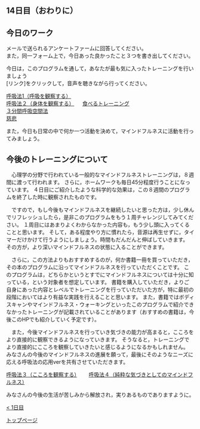 ## 14日目（おわりに）

## 今日のワーク


メールで送られるアンケートファームに回答してください。  
また，同一フォーム上で，今日あった良かったこと３つを書き出してください。  

今日は，このプログラムを通して，あなたが最も気に入ったトレーニングを行いましょう  
[リンク]をクリックして，音声を聴きながら行ってください。  

[呼吸法1（呼吸を観察する）](https://drive.google.com/file/d/1wQJl_EH-YImBwdVQ3qjQ3Oqo5lCpJKTA/view?usp=sharing)  
[呼吸法２（身体を観察する）](https://drive.google.com/file/d/1c6vvY49HIqYiqowO8xgVS7A4aqxmeXs6/view?usp=sharing)  　
[食べるトレーニング](https://drive.google.com/file/d/1-u2zAbMDjAk3J80f1fRlNZOlzSVGCpzC/view?usp=sharing)  
[３分間呼吸空間法](https://drive.google.com/file/d/1zNFI61D6SpsBwPiPs_D19ndxzR6SuCrB/view?usp=sharing)  
[慈悲](https://drive.google.com/file/d/1kTE3_lcoKIycDihjSJzgNgBffXxgtYId/view?usp=sharing)  

また，今日も日常の中で何か一つ活動を決めて，マインドフルネスに活動を行ってみましょう。  


## 今後のトレーニングについて


　心理学の分野で行われている一般的なマインドフルネストレーニングは，８週間に渡って行われます。
さらに，ホームワークも毎日45分程度行うことになっています。
４日目にご紹介したような科学的な効果は，この８週間のプログラムを終了した時に観察されたものです。


　ですので，もし今後もマインドフルネスを継続したいと思った方は，少し休んでリフレッシュしたら，是非このプログラムをもう１周チャレンジしてみてください。
１周目にはあまりよくわからなかった内容も，もう少し頭に入ってくることと思います。
そして，ある程度やり方に慣れたら，音源は再生せずに，タイマーだけかけて行うようにしましょう。時間もだんだんと伸ばしていきます。
その方が，より深いマインドフルネスの状態に入ることができます。


　さらに，この方法よりもおすすめするのが，何か書籍一冊を買っていただき，その本のプログラムに沿ってマインドフルネスを行っていただくことです。
このプログラムは，どちらかというとすでにマインドフルネスについては十分に知っている，という対象者を想定しています。
書籍を購入していただき，よりご自身にあった内容とレベルでトレーニングを行っていただいた方が，特に最初の段階においてはより有益な実践を行えることと思います。
また，書籍ではボディスキャンやマインドフルネス・ウォーキングといったこのプログラムで紹介できなかったトレーニングが記載されていることがあります（おすすめの書籍は，今後このHPでも紹介していく予定です）。 


　また，今後マインドフルネスを行っていき気づきの能力が高まると，こころをより直接的に観察できるようになっていきます。
そうなると，トレーニングでより直接的にこころを観察していきたいと感じるようになるかもしれません。
みなさんの今後のマインドフルネスの進展を願って，最後にそのようなニーズに応える呼吸法の応用verを共有させていただきます。


[呼吸法３（こころを観察する）](https://drive.google.com/file/d/1UBxpLYf-H8_NrTvRZFAxdwzFVzjonGn4/view?usp=sharing)　　
[呼吸法４（純粋な気づきとしてのマインドフルネス）](https://drive.google.com/file/d/1LaSEyykbgjv4CXZhpoYqmqqz9AoGVABb/view?usp=sharing)　　


みなさんの今後の生活が苦しみから解放され，実りあるものでありますように。


[< 1日目](https://hogishima.github.io/mfcbt/program/day12)


[トップページ](https://hogishima.github.io/mfcbt/)
